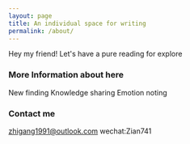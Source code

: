 ```yaml
---
layout: page
title: An individual space for writing
permalink: /about/
---
```


Hey my friend! Let's have a pure reading for explore

### More Information about here

New finding
Knowledge sharing
Emotion noting

### Contact me

zhigang1991@outlook.com  wechat:Zian741

